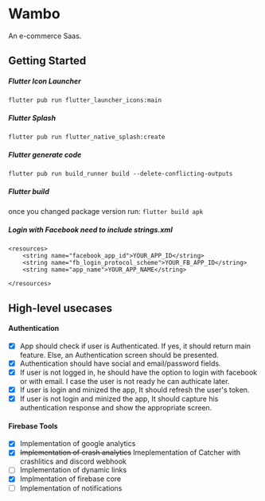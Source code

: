 # Wambo

An e-commerce Saas.

## Getting Started
##### Flutter Icon Launcher
`flutter pub run flutter_launcher_icons:main` 
##### Flutter Splash
`flutter pub run flutter_native_splash:create`
##### Flutter generate code
`flutter pub run build_runner build --delete-conflicting-outputs`
##### Flutter build
once you changed package version run: 
`flutter build apk`
##### Login with Facebook need to include strings.xml
```<?xml version="1.0" encoding="utf-8"?>
<resources>
    <string name="facebook_app_id">YOUR_APP_ID</string>
    <string name="fb_login_protocol_scheme">YOUR_FB_APP_ID</string>
    <string name="app_name">YOUR_APP_NAME</string>

</resources>
```
## High-level usecases
#### Authentication
* [X] App should check if user is Authenticated. If yes, it should return main feature. Else, an Authentication screen should be presented.
* [X] Authentication should have social and email/password fields.
* [X] If user is not logged in, he should have the option to login with facebook or with email. I case the user is not ready he can authicate later.
* [X] If user is login and minized the app, It should refresh the user's token.
* [x] If user is not login and minized the app, It should capture his authentication response and show the appropriate screen.

#### Firebase Tools
* [X] Implementation of google analytics 
* [X] ~~Implementation of crash analytics~~ Imeplementation of Catcher with crashlitics and discord webhook
* [ ] Implementation of dynamic links
* [X] Implmentation of firebase core
* [ ] Implementation of notifications
